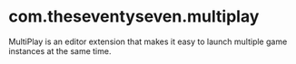 # com.theseventyseven.multiplay
MultiPlay is an editor extension that makes it easy to launch multiple game instances at the same time.

